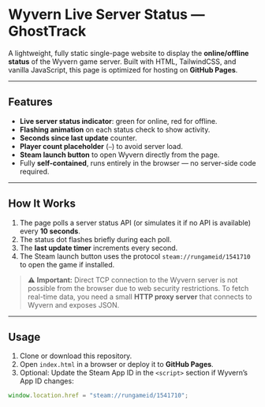 # Wyvern Live Server Status — GhostTrack

A lightweight, fully static single-page website to display the **online/offline status** of the Wyvern game server. Built with HTML, TailwindCSS, and vanilla JavaScript, this page is optimized for hosting on **GitHub Pages**.

---

## Features

- **Live server status indicator**: green for online, red for offline.  
- **Flashing animation** on each status check to show activity.  
- **Seconds since last update** counter.  
- **Player count placeholder** (`—`) to avoid server load.  
- **Steam launch button** to open Wyvern directly from the page.  
- Fully **self-contained**, runs entirely in the browser — no server-side code required.

---

## How It Works

1. The page polls a server status API (or simulates it if no API is available) every **10 seconds**.  
2. The status dot flashes briefly during each poll.  
3. The **last update timer** increments every second.  
4. The Steam launch button uses the protocol `steam://rungameid/1541710` to open the game if installed.

> ⚠️ **Important:** Direct TCP connection to the Wyvern server is not possible from the browser due to web security restrictions. To fetch real-time data, you need a small **HTTP proxy server** that connects to Wyvern and exposes JSON.

---

## Usage

1. Clone or download this repository.  
2. Open `index.html` in a browser or deploy it to **GitHub Pages**.  
3. Optional: Update the Steam App ID in the `<script>` section if Wyvern’s App ID changes:

```javascript
window.location.href = "steam://rungameid/1541710";
